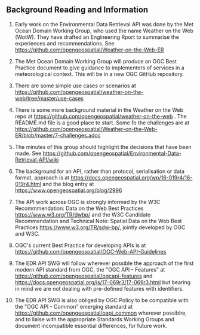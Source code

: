 ## Background Reading and Information ##

1. Early work on the Environmental Data Retrieval API was done by the Met Ocean Domain Working Group, who used the name Weather on the Web (WotW). They have drafted an Engineering Rport to summarise the experiences and recommendations. See https://github.com/opengeospatial/Weather-on-the-Web-ER 

2. The Met Ocean Domain Working Group will produce an OGC Best Practice document to give guidance to implementers of services in a meteorological context. This will be in a new OGC GitHub repository.

3. There are some simple use cases or scenarios at https://github.com/opengeospatial/weather-on-the-web/tree/master/use-cases 

4. There is some more background material in the Weather on the Web repo at https://github.com/opengeospatial/weather-on-the-web . The README.md file is a good place to start. Some fo the challenges are at https://github.com/opengeospatial/Weather-on-the-Web-ER/blob/master/7-challenges.adoc

5. The minutes of this group should highlight the decisions that have been made. See https://github.com/opengeospatial/Environmental-Data-Retrieval-API/wiki 

6. The background for an API, rather than protocol, serialisation or data format, approach is at https://docs.opengeospatial.org/wp/16-019r4/16-019r4.html and the blog entry at https://www.opengeospatial.org/blog/2996 

7. The API work across OGC is strongly informed by the W3C Recommmendation: Data on the Web Best Practices https://www.w3.org/TR/dwbp/ and the W3C Candidate Recommendation and Technical Note: Spatial Data on the Web Best Practices https://www.w3.org/TR/sdw-bp/, jointly developed by OGC and W3C.

8. OGC's current Best Practice for developing APIs is at https://github.com/opengeospatial/OGC-Web-API-Guidelines 

9. The EDR API SWG will follow wherever possible the approach of the first modern API standard from OGC, the "OGC API - Features" at https://github.com/opengeospatial/ogcapi-features and https://docs.opengeospatial.org/is/17-069r3/17-069r3.html but bearing in mind we are not dealing with pre-defined features with identifiers.

10. The EDR API SWG is also obliged by OGC Policy to be compatible with the "OGC API - Common" emerging standard at https://github.com/opengeospatial/oapi_common wherever possiblre, and to liaise with the appropriate Standards Working Groups and document incompatible essential differences, for future work.
